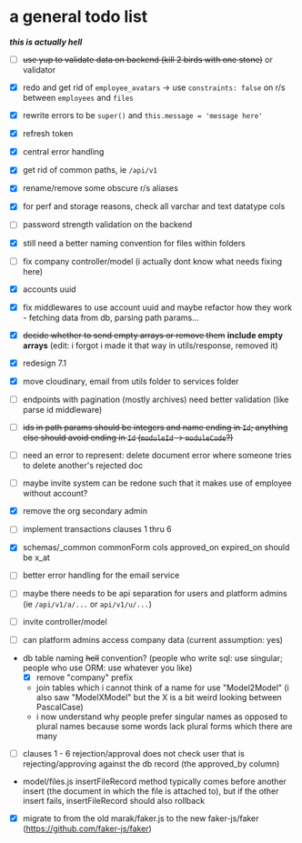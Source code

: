 # a general todo list

***this is actually hell***

- [ ] ~~use yup to validate data on backend (kill 2 birds with one stone)~~ or validator

- [x] redo and get rid of `employee_avatars` -> use `constraints: false` on r/s between `employees` and `files`

- [x] rewrite errors to be `super()` and `this.message = 'message here'`

- [x] refresh token

- [x] central error handling

- [x] get rid of common paths, ie `/api/v1`

- [x] rename/remove some obscure r/s aliases

- [x] for perf and storage reasons, check all varchar and text datatype cols

- [ ] password strength validation on the backend

- [x] still need a better naming convention for files within folders

- [ ] fix company controller/model (i actually dont know what needs fixing here)

- [x] accounts uuid

- [x] fix middlewares to use account uuid and maybe refactor how they work - fetching data from db, parsing path params...

- [x] ~~decide whether to send empty arrays or remove them~~ **include empty arrays** (edit: i forgot i made it that way in utils/response, removed it)

- [x] redesign 7.1

- [x] move cloudinary, email from utils folder to services folder

- [ ] endpoints with pagination (mostly archives) need better validation (like parse id middleware)

- [ ] ~~ids in path params should be integers and name ending in `Id`; anything else should avoid ending in `Id` (`moduleId` -> `moduleCode`?)~~

- [ ] need an error to represent: delete document error where someone tries to delete another's rejected doc

- [ ] maybe invite system can be redone such that it makes use of employee without account?

- [x] remove the org secondary admin

- [ ] implement transactions clauses 1 thru 6

- [x] schemas/_common commonForm cols approved_on expired_on should be x_at

- [ ] better error handling for the email service

- [ ] maybe there needs to be api separation for users and platform admins (ie `/api/v1/a/...` or `api/v1/u/...`)

- [ ] invite controller/model

- [ ] can platform admins access company data (current assumption: yes)

- db table naming ~~hell~~ convention? (people who write sql: use singular; people who use ORM: use whatever you like)
    - [x] remove "company" prefix
    - join tables which i cannot think of a name for use "Model2Model" (i also saw "ModelXModel" but the X is a bit weird looking between PascalCase)
    - i now understand why people prefer singular names as opposed to plural names because some words lack plural forms which there are many

- [ ] clauses 1 - 6 rejection/approval does not check user that is rejecting/approving against the db record (the approved_by column)

- model/files.js insertFileRecord method typically comes before another insert (the document in which the file is attached to), but if the other insert fails, insertFileRecord should also rollback

- [x] migrate to from the old marak/faker.js to the new faker-js/faker (https://github.com/faker-js/faker)
